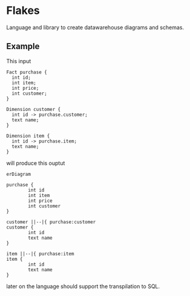 # Flakes

Language and library to create datawarehouse diagrams and schemas.

## Example
This input
```
Fact purchase {
  int id;
  int item;
  int price;
  int customer;
}

Dimension customer {
  int id -> purchase.customer;
  text name;
}

Dimension item {
  int id -> purchase.item;
  text name;
}
```
will produce this ouptut
```mermaid
erDiagram

purchase {
        int id
        int item
        int price
        int customer
}

customer ||--|{ purchase:customer
customer {
        int id
        text name
}

item ||--|{ purchase:item
item {
        int id
        text name
}

```

later on the language should support the transpilation to SQL.
